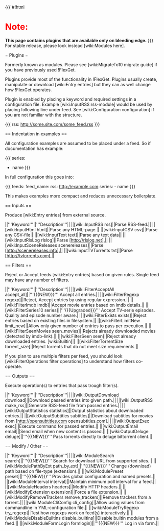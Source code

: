 {{{
#!html
<h1 style="text-align: left; color: red">Note:</h1>
<b>This page contains plugins that are available only on bleeding edge.</b> 
}}}
For stable release, please look instead [wiki:Modules here].

= Plugins =

Formerly known as modules. Please see [wiki:MigrateTo10 migrate guide] if you have previously used !FlexGet.

Plugins provide most of the functionality in !FlexGet. Plugins usually create, manipulate or download [wiki:Entry entries] but they can as well change how !FlexGet operates.

Plugin is enabled by placing a keyword and required settings in a configuration file. Example [wiki:InputRSS rss-module] would be used by placing following line under feed. See [wiki:Configuration configuration] if you are not familiar with the structure.

{{{
rss: http://some.site.com/some_feed.rss
}}}

== Indentation in examples ==

All configuration examples are assumed to be placed under a feed. So if documentation has example:

{{{
series:
  - name
}}}

In full configuration this goes into:

{{{
feeds:
  feed_name:
    rss: http://example.com
    series:
      - name
}}}

This makes examples more compact and reduces unnecessary boilerplate.

== Inputs ==

Produce [wiki:Entry entries] from external source.

||'''Keyword'''||'''Description'''||
||[wiki:InputRSS rss]||Parse RSS-feed.||
||[wiki:InputHtml html]||Parse any HTML-page.||
||[wiki:InputCSV csv]||Parse any CSV-file||
||[wiki:InputText text]||Parse any text data||
||[wiki:InputRlsLog rlslog]||Parse [http://rlslog.net].||
||[wiki:InputSceneReleases scenereleases]||Parse [http://scenereleases.info].||
||[wiki:InputTVTorrents tvt]||Parse [http://tvtorrents.com].||

== Filters ==

Reject or Accept feeds [wiki:Entry entries] based on given rules. Single feed may have any number of filters.

||'''Keyword'''||'''Description'''||
||[wiki:FilterAcceptAll accept_all]||'''{{{NEW}}}'''  Accept all entries.||
||[wiki:FilterRegexp regexp]||Reject, Accept entries by using regular expression.||
||[wiki:FilterImdb imdb]||Accept movie entries based on imdb details.||
||[wiki:FilterSeries10 series]||'''{{{Upgraded}}}''' Accept TV-serie episodes. Quality and episode number aware.||
||[wiki:FilterExists exists]||Reject entries based on existing files in filesystem.||
||[wiki:FilterLimitNew limit_new]||Allow only given number of entries to pass per execution.||
||[wiki:FilterSeenMovies seen_movies]||Rejects already downloaded movies (detected by imdb-link).||
||[wiki:FilterSeen seen]||Reject already downloaded entries. [wiki:Builtin]||
||[wiki:FilterTorrentSize torrent_size]||Reject torrents that do not meet size requirements.||

If you plan to use multiple filters per feed, you should look [wiki:FilterOperations filter operations] to understand how filters co-operate.

== Outputs ==

Execute operation(s) to entries that pass trough filter(s).

||'''Keyword'''||'''Description'''||
||[wiki:OutputDownload download]||Download passed entries into given path.||
||[wiki:OutputRSS make_rss]||Generate RSS-feed file from passed entries.||
||[wiki:OutputStatistics statistics]||Output statistics about downloaded entries.||
||[wiki:OutputSubtitles subtitles]||Download subtitles for movies from [http://opensubtitles.com opensubtitles.com].||
||[wiki:OutputExec exec]||Execute command for passed entries.||
||[wiki:OutputEmail email]||Send email when new content is passed.||
||[wiki:OutputDeluge deluge]||'''{{{NEW}}}'''  Pass torrents directly to deluge bittorrent client.||

== Modify / Other ==

||'''Keyword'''||'''Description'''||
||[wiki:ModuleSearch search]||'''{{{NEW}}}'''  Search for download URL from supported sites.||
||[wiki:ModulePathByExt path_by_ext]||'''{{{NEW}}}'''  Change (download) path based on file-type (extension).||
||[wiki:ModulePreset preset]||'''{{{NEW}}}'''  Provides global configuration and named presets.||
||[wiki:ModuleInterval interval]||Maintain minimum poll interval for a feed.||
||[wiki:ModuleHeaders headers]||Modify HTTP headers.||
||[wiki:ModifyExtension extension]||Force a file extension.||
||[wiki:ModifyRemoveTrackers remove_trackers]||Remove trackers from a torrent.||
||[wiki:ModuleCliConfig cli_config]||Allow using values from commandline in YML-configuration file.||
||[wiki:ModuleTryRegexp try_regexp]||Test how regexps work on feed(s) interactively.||
||[wiki:ModuleDisableBuiltins disable_builtins]||Disable builtin modules from a feed.||
||[wiki:ModuleFormLogin formlogin]||'''{{{NEW}}}''' Log in via form.||
